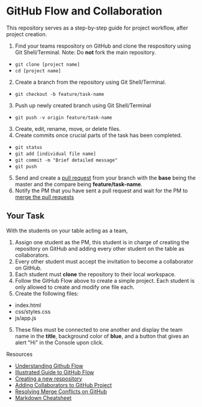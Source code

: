 # GitHub Flow and Collaboration
This repository serves as a step-by-step guide for project workflow, after project creation.

1. Find your teams respository on GitHub and clone the respository using Git Shell/Terminal. 
Note: Do **not** fork the main repository.
  - `git clone [project name]`
  - `cd [project name]`
2. Create a branch from the repository using Git Shell/Terminal.
  - `git checkout -b feature/task-name`
3. Push up newly created branch using Git Shell/Terminal
  - `git push -v origin feature/task-name`
3. Create, edit, rename, move, or delete files.
4. Create commits once crucial parts of the task has been completed. 
  - `git status`
  - `git add [individual file name]`
  - `git commit -m "Brief detailed message"`
  - `git push`
5. Send and create a [pull request](https://help.github.com/articles/about-pull-requests/) from your branch with the **base** being the master and the compare being **feature/task-name**.
6. Notify the PM that you have sent a pull request and wait for the PM to [merge the pull requests](https://help.github.com/articles/merging-a-pull-request/)

## Your Task
With the students on your table acting as a team,
1. Assign one student as the PM, this student is in charge of creating the repository on GitHub and adding every other student on the table as collaborators.
2. Every other student must accept the invitation to become a collaborator on GitHub.
3. Each student must **clone** the repository to their local workspace.
4. Follow the GitHub Flow above to create a simple project. Each student is only allowed to create and modify one file each. 
4. Create the following files:
  - index.html
  - css/styles.css
  - js/app.js
5. These files must be connected to one another and display the team name in the **title**, background color of **blue**, and a button that gives an alert "Hi" in the Console upon click.

Resources
- [Understanding Github Flow](https://help.github.com/articles/github-flow/)
- [Illustrated Guide to GitHub Flow](https://guides.github.com/introduction/flow/)
- [Creating a new respository](https://help.github.com/articles/creating-a-new-repository/)
- [Adding Collaborators to GitHub Project](https://help.github.com/articles/inviting-collaborators-to-a-personal-repository/)
- [Resolving Merge Conflicts on GitHub](https://help.github.com/articles/resolving-a-merge-conflict-on-github/)
- [Markdown Cheatsheet](https://github.com/adam-p/markdown-here/wiki/Markdown-Cheatsheet)
